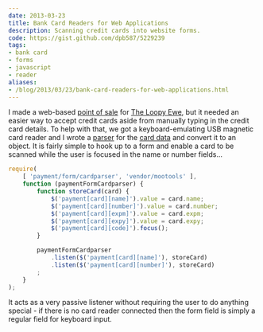 ```yaml
---
date: 2013-03-23
title: Bank Card Readers for Web Applications
description: Scanning credit cards into website forms.
code: https://gist.github.com/dpb587/5229239
tags:
- bank card
- forms
- javascript
- reader
aliases:
- /blog/2013/03/23/bank-card-readers-for-web-applications.html
---
```


I made a web-based [point of sale][1] for [The Loopy Ewe][2], but it needed an easier way to accept credit cards aside
from manually typing in the credit card details. To help with that, we got a keyboard-emulating USB magnetic card reader
and I wrote a [parser][3] for the [card data][4] and convert it to an object. It is fairly simple to hook up to a form
and enable a card to be scanned while the user is focused in the name or number fields...

```javascript
require(
    [ 'payment/form/cardparser', 'vendor/mootools' ],
    function (paymentFormCardparser) {
        function storeCard(card) {
            $('payment[card][name]').value = card.name;
            $('payment[card][number]').value = card.number;
            $('payment[card][expm]').value = card.expm;
            $('payment[card][expy]').value = card.expy;
            $('payment[card][code]').focus();
        }

        paymentFormCardparser
            .listen($('payment[card][name]'), storeCard)
            .listen($('payment[card][number]'), storeCard)
        ;
    }
);
```

It acts as a very passive listener without requiring the user to do anything special - if there is no card reader
connected then the form field is simply a regular field for keyboard input.


 [1]: http://en.wikipedia.org/wiki/Point_of_sale
 [2]: http://www.theloopyewe.com/
 [3]: https://gist.github.com/dpb587/5229239#file-cardparser-js
 [4]: http://en.wikipedia.org/wiki/Magnetic_stripe_card
